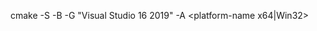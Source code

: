 cmake -S <path-to-source> -B <path-to-build> -G "Visual Studio 16 2019" -A <platform-name x64|Win32>
